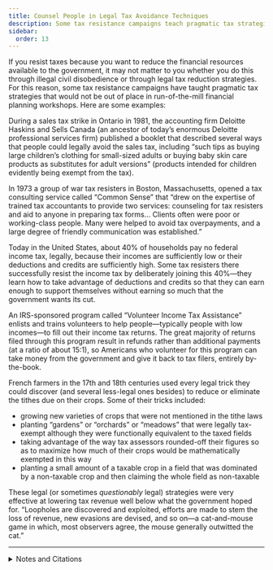 ```yaml
---
title: Counsel People in Legal Tax Avoidance Techniques
description: Some tax resistance campaigns teach pragmatic tax strategies that would not be out of place in run-of-the-mill financial planning workshops.
sidebar:
  order: 13
---
```

If you resist taxes because you want to reduce the financial resources available to the government, it may not matter to you whether you do this through illegal civil disobedience or through legal tax reduction strategies.
For this reason, some tax resistance campaigns have taught pragmatic tax strategies that would not be out of place in run-of-the-mill financial planning workshops.
Here are some examples:

During a sales tax strike in Ontario in 1981, the accounting firm Deloitte Haskins and Sells Canada (an ancestor of today’s enormous Deloitte professional services firm) published a booklet that described several ways that people could legally avoid the sales tax, including “such tips as buying large children’s clothing for small-sized adults or buying baby skin care products as substitutes for adult versions” (products intended for children evidently being exempt from the tax).

In 1973 a group of war tax resisters in Boston, Massachusetts, opened a tax consulting service called “Common Sense” that “drew on the expertise of trained tax accountants to provide two services: counseling for tax resisters and aid to anyone in preparing tax forms… Clients often were poor or working-class people.
Many were helped to avoid tax overpayments, and a large degree of friendly communication was established.”

Today in the United States, about 40% of households pay no federal income tax, legally, because their incomes are sufficiently low or their deductions and credits are sufficiently high.
Some tax resisters there successfully resist the income tax by deliberately joining this 40%—they learn how to take advantage of deductions and credits so that they can earn enough to support themselves without earning so much that the government wants its cut.

An IRS-sponsored program called “Volunteer Income Tax Assistance” enlists and trains volunteers to help people—typically people with low incomes—to fill out their income tax returns.
The great majority of returns filed through this program result in refunds rather than additional payments (at a ratio of about 15:1), so Americans who volunteer for this program can take money from the government and give it back to tax filers, entirely by-the-book.

French farmers in the 17th and 18th centuries used every legal trick they could discover (and several less-legal ones besides) to reduce or eliminate the tithes due on their crops. Some of their tricks included:

* growing new varieties of crops that were not mentioned in the tithe laws
* planting “gardens” or “orchards” or “meadows” that were legally tax-exempt although they were functionally equivalent to the taxed fields
* taking advantage of the way tax assessors rounded-off their figures so as to maximize how much of their crops would be mathematically exempted in this way
* planting a small amount of a taxable crop in a field that was dominated by a non-taxable crop and then claiming the whole field as non-taxable

These legal (or sometimes <em>questionably</em> legal) strategies were very effective at lowering tax revenue well below what the government hoped for.
“Loopholes are discovered and exploited, efforts are made to stem the loss of revenue, new evasions are devised, and so on—a cat-and-mouse game in which, most observers agree, the mouse generally outwitted the cat.”

<hr />

<details>
<summary>Notes and Citations</summary>

* “Province-wide sales tax boycott urged” <i>The [Ottawa] Citizen</i> 27 October 1981, p. 12
* “On the Growing Edge” <i>Friends Journal</i> 1 May 1973, p. 258
* NWTRCC’s pamphlet <i>Low Income/Simple Living As War Tax Resistance</i> (2007)
* Scott, James C. “Dissimulation in Practice” <i>Decoding Subaltern Politics: Ideology, Disguise, and Resistance in Agrarian Politics</i> (2013)

</details>
